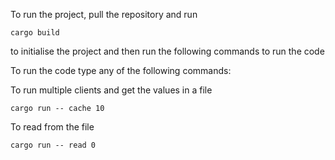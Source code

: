 To run the project, pull the repository and run 

```cargo build```

to initialise the project and then run the following commands to run the code


To run the code type any of the following commands:

To run multiple clients and get the values in a file 

```cargo run -- cache 10```

To read from the file

```cargo run -- read 0``` 
